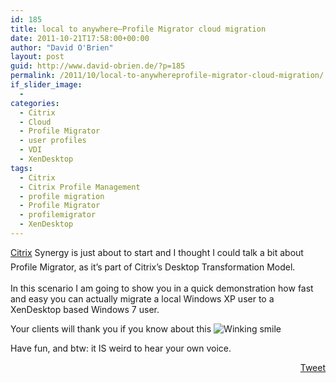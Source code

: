 ```yaml
---
id: 185
title: local to anywhere–Profile Migrator cloud migration
date: 2011-10-21T17:58:00+00:00
author: "David O'Brien"
layout: post
guid: http://www.david-obrien.de/?p=185
permalink: /2011/10/local-to-anywhereprofile-migrator-cloud-migration/
if_slider_image:
  - 
categories:
  - Citrix
  - Cloud
  - Profile Migrator
  - user profiles
  - VDI
  - XenDesktop
tags:
  - Citrix
  - Citrix Profile Management
  - profile migration
  - Profile Migrator
  - profilemigrator
  - XenDesktop
---
```

<a href="http://www.citrix.com" onclick="_gaq.push(['_trackEvent', 'outbound-article', 'http://www.citrix.com', 'Citrix']);" target="_blank">Citrix</a> Synergy is just about to start and I thought I could talk a bit about Profile Migrator, as it’s part of Citrix’s Desktop Transformation Model.<span style="line-height: 26px; letter-spacing: 1px; font-family: helvetica, arial, sans-serif; color: #999999; font-size: 22px">&nbsp;</span>

In this scenario I am going to show you in a quick demonstration how fast and easy you can actually migrate a local Windows XP user to a XenDesktop based Windows 7 user.

Your clients will thank you if you know about this <img style="border-bottom-style: none; border-left-style: none; border-top-style: none; border-right-style: none" class="wlEmoticon wlEmoticon-winkingsmile" alt="Winking smile" src="http://www.david-obrien.de/wp-content/uploads/2012/01/wlEmoticon-winkingsmile.png" />

<div style="padding-bottom: 0px; margin: 0px; padding-left: 0px; padding-right: 0px; display: inline; float: none; padding-top: 0px" id="scid:5737277B-5D6D-4f48-ABFC-DD9C333F4C5D:7b71bb56-51aa-40ec-80d0-d2e7bdeb6249" class="wlWriterEditableSmartContent">
  <div>
  </div>
</div>

Have fun, and btw: it IS weird to hear your own voice.

<div style="float: right; margin-left: 10px;">
  <a href="https://twitter.com/share" onclick="_gaq.push(['_trackEvent', 'outbound-article', 'https://twitter.com/share', 'Tweet']);" class="twitter-share-button" data-hashtags="Citrix,Citrix+Profile+Management,profile+migration,Profile+Migrator,profilemigrator,XenDesktop" data-count="vertical" data-url="http://www.david-obrien.net/2011/10/local-to-anywhereprofile-migrator-cloud-migration/">Tweet</a>
</div>
